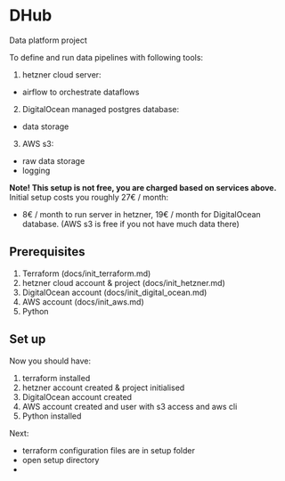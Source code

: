 # DHub
Data platform project

To define and run data pipelines with following tools:
1. hetzner cloud server:
- airflow to orchestrate dataflows
2. DigitalOcean managed postgres database:
- data storage
3. AWS s3:
- raw data storage
- logging

**Note! This setup is not free, you are charged based on services above.**
Initial setup costs you roughly 27€ / month:
- 8€ / month to run server in hetzner, 19€ / month for DigitalOcean database. (AWS s3 is free if you not have much data there)

## Prerequisites
1. Terraform (docs/init_terraform.md)
2. hetzner cloud account & project (docs/init_hetzner.md)
3. DigitalOcean account (docs/init_digital_ocean.md)
4. AWS account (docs/init_aws.md)
5. Python

## Set up
Now you should have:
1. terraform installed
2. hetzner account created & project initialised
3. DigitalOcean account created
4. AWS account created and user with s3 access and aws cli
5. Python installed

Next:
- terraform configuration files are in setup folder
- open setup directory
- 


